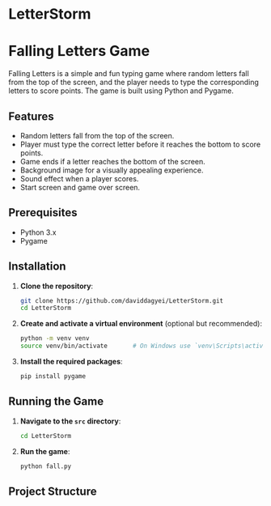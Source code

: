 # LetterStorm
# Falling Letters Game

Falling Letters is a simple and fun typing game where random letters fall from the top of the screen, and the player needs to type the corresponding letters to score points. The game is built using Python and Pygame.

## Features

- Random letters fall from the top of the screen.
- Player must type the correct letter before it reaches the bottom to score points.
- Game ends if a letter reaches the bottom of the screen.
- Background image for a visually appealing experience.
- Sound effect when a player scores.
- Start screen and game over screen.

## Prerequisites

- Python 3.x
- Pygame

## Installation

1. **Clone the repository**:
    ```bash
    git clone https://github.com/daviddagyei/LetterStorm.git
    cd LetterStorm
    ```

2. **Create and activate a virtual environment** (optional but recommended):
    ```bash
    python -m venv venv
    source venv/bin/activate       # On Windows use `venv\Scripts\activate`
    ```

3. **Install the required packages**:
    ```bash
    pip install pygame
    ```

## Running the Game

1. **Navigate to the `src` directory**:
    ```bash
    cd LetterStorm
    ```

2. **Run the game**:
    ```bash
    python fall.py
    ```

## Project Structure

